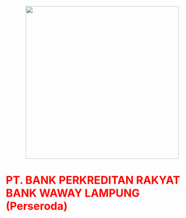 <p align="center"><img src="public/assetGuest/img/logo.png" width="400"></p>


<h1 style="color:red;">PT. BANK PERKREDITAN RAKYAT BANK WAWAY LAMPUNG (Perseroda)</h1>

